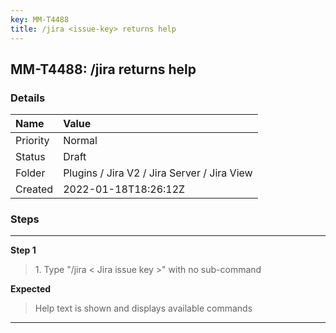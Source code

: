 ```yaml
---
key: MM-T4488
title: /jira <issue-key> returns help
---
```


## MM-T4488: /jira <issue-key> returns help

### Details

| Name     | Value                                       |
| :------- | :------------------------------------------ |
| Priority | Normal                                      |
| Status   | Draft                                       |
| Folder   | Plugins / Jira V2 / Jira Server / Jira View |
| Created  | 2022-01-18T18:26:12Z                        |

### Steps

<hr/>

**Step 1**

> <article>1. Type &quot;/jira &lt; Jira issue key &gt;&quot; with no sub-command</article>

**Expected**

> <article>Help text is shown and displays available commands</article>

<hr/>
